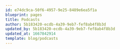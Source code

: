 ```yaml
---
id: e74dc9ca-50f6-4957-9e25-8489e6ea5f1a
blueprint: pages
title: Podcasts
author: 5b183420-ecdb-4a39-9eb7-fef8ab4f8b3d
updated_by: 5b183420-ecdb-4a39-9eb7-fef8ab4f8b3d
updated_at: 1667842914
template: blog/podcasts
---
```

